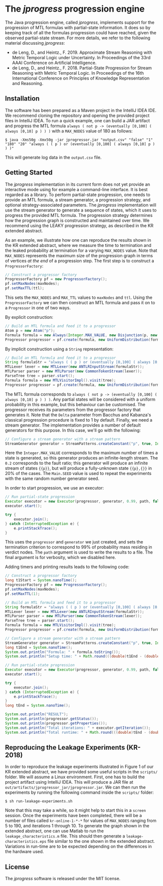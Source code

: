 # The *jprogress* progression engine
The Java progression engine, called *jprogress*, implements support for the progression of MTL formulas with partial-state information.
It does so by keeping track of all the formulas progression could have reached, given the observed partial-state stream.
For more details, we refer to the following material discussing *jprogress*:
- de Leng, D., and Heintz., F. 2019. Approximate Stream Reasoning with Metric Temporal Logic under Uncertainty. In Proceedings of the 33rd AAAI Conference on Artificial Intelligence.
- de Leng, D., and Heintz., F. 2018. Partial-State Progression for Stream Reasoning with Metric Temporal Logic. In Proceedings of the 16th International Conference on Principles of Knowledge Representation and Reasoning.


## Installation
The software has been prepared as a Maven project in the IntelliJ IDEA IDE.
We recommend cloning the repository and opening the provided project files in IntelliJ IDEA.
To run a quick example, one can build a JAR artifact and progress the MTL formula `always ( not p -> (eventually [0,100] ( always [0,10] p ) ) )` with a `MAX_NODES` value of 180 as follows:
```console
$ java -Xms50g -Xmx50g -jar jprogressor.jar "output.csv" "false" "1" "180" "20" "always ( ( p ) or (eventually [0,100] ( always [0,10] p ) ) )"
```
This will generate log data in the `output.csv` file.


## Getting Started
The *jprogress* implementation in its current form does not yet provide an interactive mode using for example a command-line interface.
It is best regarded as a library.
To perform partial-state progression, one needs to provide an MTL formula, a stream generator, a progression strategy, and optional strategy-associated parameters.
The *jprogress* implementation will use the stream generator to generate a sequence of states, which it uses to progress the provided MTL formula.
The progression strategy determines how the progression graph is constructed and maintained over time.
We recommend using the LEAKY progression strategy, as described in the KR extended abstract.

As an example, we illustrate how one can reproduce the results shown in the KR extended abstract, where we measure the time to termination and the leaked probability at termination for a varying `MAX_NODES` value.
Note that `MAX_NODES` represents the maximum size of the progression graph in terms of vertices *at the end* of a progression step.
The first step is to construct a `ProgressorFactory`:
```java
// Construct a progressor factory
ProgressorFactory pf = new ProgressorFactory();
pf.setMaxNodes(maxNodes);
pf.setMaxTTL(ttl);
```
This sets the `MAX_NODES` and `MAX_TTL` values to `maxNodes` and `ttl`.
Using the `ProgressorFactory` we can then construct an MTL formula and pass it on to a `Progressor` in one of two ways.

By explicit construction:
```java
// Build an MTL formula and feed it to a progressor
Atom p = new Atom("p");
Formula formula = new Always(Integer.MAX_VALUE, new Disjunction(p, new Eventually(100, new Always(10, p))));
Progressor progressor = pf.create(formula, new UniformDistribution(formula.getAtoms()), ProgressionStrategy.LEAKY);
```

By implicit construction using a `String` representation:
```java
// Build an MTL formula and feed it to a progressor
String formulaStr = "always ( ( p ) or (eventually [0,100] ( always [0,10] p ) ) )";
MTLLexer lexer = new MTLLexer(new ANTLRInputStream(formulaStr));
MTLParser parser = new MTLParser(new CommonTokenStream(lexer));
ParseTree tree = parser.start();
Formula formula = new MTLVisitorImpl().visit(tree);
Progressor progressor = pf.create(formula, new UniformDistribution(formula.getAtoms()), ProgressionStrategy.LEAKY);
```

The MTL formula corresponds to `always ( not p -> (eventually [0,100] ( always [0,10] p ) ) )`.
Any partial states will be considered with a uniform probability in this example, but this behaviour can be customised.
The progressor receives its parameters from the progressor factory that generates it.
Note that the `Delta` parameter from Bacchus and Kabanza's classical progression procedure is fixed to 1 by default.
Finally, we need a stream generator.
The implementation provides a number of default generators for this purpose.
In this case, we'll go with the following:
```java
// Configure a stream generator with a stream pattern
StreamGenerator generator = StreamPatterns.createConstant("p", true, Integer.MAX_VALUE, 0.2, Main.SEED);
```
Here the `Integer.MAX_VALUE` corresponds to the maximum number of times a state is generated, so this generator produces an infinite-length stream.
The `0.2` corresponds to the fault ratio; this generator will produce an infinite stream of states `{{p}}`, but will produce a fully-unknown state `{{p},{}}` in 20% of the cases.
The `Main.SEED` value is used to repeat the experiments with the same random number generator seed.

In order to start progression, we use an executor:
```java
// Run partial-state progression
Executor executor = new Executor(progressor, generator, 0.99, path, false);
executor.start();

try {
    executor.join();
} catch (InterruptedException e) {
    e.printStackTrace();
}
```
This uses the `progressor` and `generator` we just created, and sets the termination criterion to correspond to 99% of probability mass residing in verdict nodes.
The `path` argument is used to write the results to a file.
The final argument is for verbosity, which we disabled here.

Adding timers and printing results leads to the following code:
```java
// Construct a progressor factory
long t1Start = System.nanoTime();
ProgressorFactory pf = new ProgressorFactory();
pf.setMaxNodes(maxNodes);
pf.setMaxTTL(1);

// Build an MTL formula and feed it to a progressor
String formulaStr = "always ( ( p ) or (eventually [0,100] ( always [0,10] p ) ) )";
MTLLexer lexer = new MTLLexer(new ANTLRInputStream(formulaStr));
MTLParser parser = new MTLParser(new CommonTokenStream(lexer));
ParseTree tree = parser.start();
Formula formula = new MTLVisitorImpl().visit(tree);
Progressor progressor = pf.create(formula, new UniformDistribution(formula.getAtoms()), ProgressionStrategy.LEAKY);

// Configure a stream generator with a stream pattern
StreamGenerator generator = StreamPatterns.createConstant("p", true, Integer.MAX_VALUE, 0.2, Main.SEED);
long t1End = System.nanoTime();
System.out.println("Formula: " + formula.toString());
System.out.println("Setup time: " + Math.round(((double)t1End - (double)t1Start)/1000.0/1000.0) + "ms\n");

// Run partial-state progression
Executor executor = new Executor(progressor, generator, 0.99, path, false);
executor.start();

try {
    executor.join();
} catch (InterruptedException e) {
    e.printStackTrace();
}
long tEnd = System.nanoTime();

System.out.println("RESULT");
System.out.println(progressor.getStatus());
System.out.println(progressor.getProperties());
System.out.println("Total iterations: " + executor.getIteration());
System.out.println("Total runtime: " + Math.round(((double)tEnd - (double)t1Start)/1000.0/1000.0) + "ms\n");
```


## Reproducing the Leakage Experiments (KR-2018)
In order to reproduce the leakage experiments illustrated in Figure 1 of our KR extended abstract, we have provided some useful scripts in the `scripts/` folder.
We will assume a Linux environment.
First, one has to build the project artifact using IntelliJ IDEA.
This will produce a JAR file at `out/artifacts/jprogressor_jar/jprogressor.jar`.
We can then run the experiments by running the following command inside the `scripts/` folder:
```console
$ sh run-leakage-experiments.sh
```
Note that this may take a while, so it might help to start this in a `screen` session.
Once the experiments have been completed, there will be a number of files called `kr-online-1-*-*` for values of `MAX_NODES` ranging from 5 to 190, and iterations 1 through 10.
To generate the graph shown in the extended abstract, one can use Matlab to run the `leakage_characteristics.m` file.
This should then generate a `leakage-characteristics.eps` file similar to the one shown in the extended abstract.
Variations in run-time are to be expected depending on the differences in the hardware used.


## License
The *jprogress* software is released under the MIT license.
